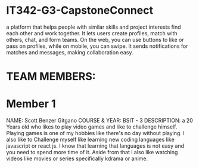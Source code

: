 # IT342-G3-CapstoneConnect
a platform that helps people with similar skills and project interests find each other and work together. It lets users create profiles, match with others, chat, and form teams. On the web, you can use buttons to like or pass on profiles, while on mobile, you can swipe. It sends notifications for matches and messages, making collaboration easy.


# TEAM MEMBERS:

# Member 1
NAME: Scott Benzer Gitgano
COURSE & YEAR: BSIT - 3
DESCRIPTION: a 20 Years old who likes to play video games and like to challenge himself. Playing games is one of my hobbies like there's no day without playing. I also like to 
             Challenge myself like learning new coding languages like javascript or react js. I know that learning that languages is not easy and you need to spend more time of it. Aside from that i also like watching videos like movies or series specifically kdrama or anime.

